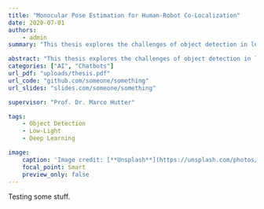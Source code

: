 ```yaml
---
title: "Monocular Pose Estimation for Human-Robot Co-Localization"
date: 2020-07-01
authors:
    - admin
summary: "This thesis explores the challenges of object detection in low-light conditions and proposes a novel approach to improve performance. We demonstrate the effectiveness of our method on a standard benchmark dataset, achieving state-of-the-art results in challenging scenarios."

abstract: "This thesis explores the challenges of object detection in low-light conditions and proposes a novel approach to improve performance. We demonstrate the effectiveness of our method on a standard benchmark dataset, achieving state-of-the-art results in challenging scenarios."
categories: ["AI", "Chatbots"]
url_pdf: "uploads/thesis.pdf"
url_code: "github.com/someone/something"
url_slides: "slides.com/someone/something"

supervisor: "Prof. Dr. Marco Hutter"

tags: 
    - Object Detection
    - Low-Light
    - Deep Learning

image:
    caption: 'Image credit: [**Unsplash**](https://unsplash.com/photos/Bkci_8qcdvQ)'
    focal_point: Smart
    preview_only: false
---
```


Testing some stuff.